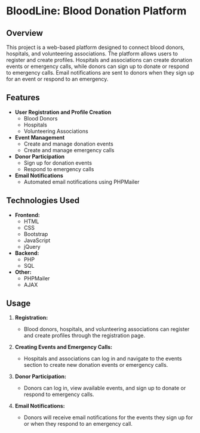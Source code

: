 # BloodLine: Blood Donation Platform

## Overview

This project is a web-based platform designed to connect blood donors, hospitals, and volunteering associations. The platform allows users to register and create profiles. Hospitals and associations can create donation events or emergency calls, while donors can sign up to donate or respond to emergency calls. Email notifications are sent to donors when they sign up for an event or respond to an emergency.

## Features

- **User Registration and Profile Creation**
  - Blood Donors
  - Hospitals
  - Volunteering Associations
- **Event Management**
  - Create and manage donation events
  - Create and manage emergency calls
- **Donor Participation**
  - Sign up for donation events
  - Respond to emergency calls
- **Email Notifications**
  - Automated email notifications using PHPMailer

## Technologies Used

- **Frontend:**
  - HTML
  - CSS
  - Bootstrap
  - JavaScript
  - jQuery
- **Backend:**
  - PHP
  - SQL
- **Other:**
  - PHPMailer
  - AJAX

## Usage

1. **Registration:**
   - Blood donors, hospitals, and volunteering associations can register and create profiles through the registration page.

2. **Creating Events and Emergency Calls:**
   - Hospitals and associations can log in and navigate to the events section to create new donation events or emergency calls.

3. **Donor Participation:**
   - Donors can log in, view available events, and sign up to donate or respond to emergency calls.

4. **Email Notifications:**
   - Donors will receive email notifications for the events they sign up for or when they respond to an emergency call.
